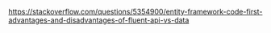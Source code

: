 


https://stackoverflow.com/questions/5354900/entity-framework-code-first-advantages-and-disadvantages-of-fluent-api-vs-data